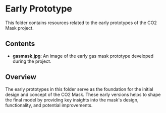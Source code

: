 # Early Prototype

This folder contains resources related to the early prototypes of the CO2 Mask project.

## Contents

- **gasmask.jpg**: An image of the early gas mask prototype developed during the project.

## Overview

The early prototypes in this folder serve as the foundation for the initial design and concept of the CO2 Mask. These early versions helps to shape the final model by providing key insights into the mask's design, functionality, and potential improvements.
